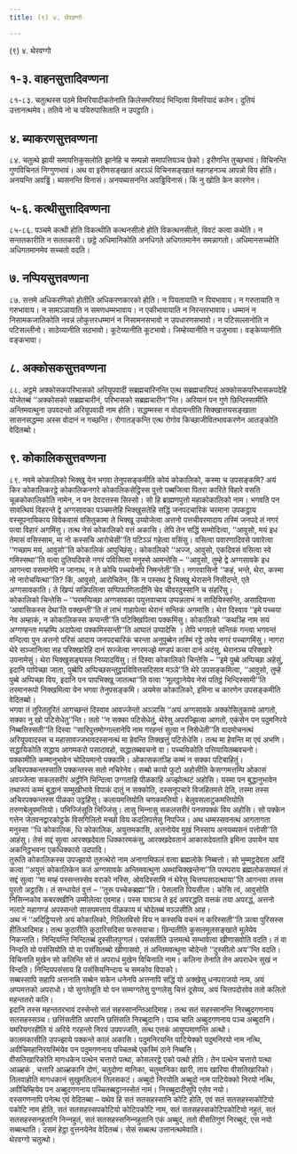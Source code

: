 ```yaml
---
title: (९) ४. थेरवग्गो

---
```

(९) ४. थेरवग्गो  


## १-३. वाहनसुत्तादिवण्णना

८१-८३. चतुत्थस्स पठमे विमरियादीकतेनाति किलेसमरियादं भिन्दित्वा विमरियादं कतेन। दुतियं उत्तानत्थमेव। ततिये नो च पयिरुपासिताति न उपट्ठाति।  


## ४. ब्याकरणसुत्तवण्णना

८४. चतुत्थे झायी समापत्तिकुसलोति झानेहि च सम्पन्नो समापत्तियञ्च छेको। इरीणन्ति तुच्छभावं। विचिनन्ति गुणविचिनतं निग्गुणभावं। अथ वा इरीणसङ्खातं अरञ्ञं विचिनसङ्खातं महागहनञ्च आपन्नो विय होति। अनयन्ति अवड्ढिं। ब्यसनन्ति विनासं। अनयब्यसनन्ति अवड्ढिविनासं। किं नु खोति केन कारणेन।  


## ५-६. कत्थीसुत्तादिवण्णना

८५-८६. पञ्चमे कत्थी होति विकत्थीति कत्थनसीलो होति विकत्थनसीलो, विवटं कत्वा कथेति। न सन्ततकारीति न सततकारी। छट्ठे अधिमानिकोति अनधिगते अधिगतमानेन समन्नागतो। अधिमानसच्चोति अधिगतमानमेव सच्चतो वदति।  


## ७. नप्पियसुत्तवण्णना

८७. सत्तमे अधिकरणिको होतीति अधिकरणकारको होति। न पियतायाति न पियभावाय। न गरुतायाति न गरुभावाय। न सामञ्ञायाति न समणधम्मभावाय। न एकीभावायाति न निरन्तरभावाय। धम्मानं न निसामकजातिकोति नवन्नं लोकुत्तरधम्मानं न निसामनसभावो न उपधारणसभावो। न पटिसल्लानोति न पटिसल्लीनो। साठेय्यानीति सठभावो। कूटेय्यानीति कूटभावो। जिम्हेय्यानीति न उजुभावा। वङ्केय्यानीति वङ्कभावा।  


## ८. अक्कोसकसुत्तवण्णना

८८. अट्ठमे अक्कोसकपरिभासको अरियूपवादी सब्रह्मचारिनन्ति एत्थ सब्रह्मचारिपदं अक्कोसकपरिभासकपदेहि योजेतब्बं ‘‘अक्कोसको सब्रह्मचारीनं, परिभासको सब्रह्मचारीन’’न्ति। अरियानं पन गुणे छिन्दिस्सामीति अन्तिमवत्थुना उपवदन्तो अरियूपवादी नाम होति। सद्धम्मस्स न वोदायन्तीति सिक्खात्तयसङ्खाता सासनसद्धम्मा अस्स वोदानं न गच्छन्ति। रोगातङ्कन्ति एत्थ रोगोव किच्छाजीवितभावकरणेन आतङ्कोति वेदितब्बो।  


## ९. कोकालिकसुत्तवण्णना

८९. नवमे कोकालिको भिक्खु येन भगवा तेनुपसङ्कमीति कोयं कोकालिको, कस्मा च उपसङ्कमि? अयं किर कोकालिकरट्ठे कोकालिकनगरे कोकालिकसेट्ठिस्स पुत्तो पब्बजित्वा पितरा कारिते विहारे वसति चूळकोकालिकोति नामेन, न पन देवदत्तस्स सिस्सो। सो हि ब्राह्मणपुत्तो महाकोकालिको नाम। भगवति पन सावत्थियं विहरन्ते द्वे अग्गसावका पञ्चमत्तेहि भिक्खुसतेहि सद्धिं जनपदचारिकं चरमाना उपकट्ठाय वस्सूपनायिकाय विवेकवासं वसितुकामा ते भिक्खू उय्योजेत्वा अत्तनो पत्तचीवरमादाय तस्मिं जनपदे तं नगरं पत्वा विहारं अगमिंसु। तत्थ नेसं कोकालिको वत्तं अकासि। तेपि तेन सद्धिं सम्मोदित्वा, ‘‘आवुसो, मयं इध तेमासं वसिस्साम, मा नो कस्सचि आरोचेसी’’ति पटिञ्ञं गहेत्वा वसिंसु। वसित्वा पवारणादिवसे पवारेत्वा ‘‘गच्छाम मयं, आवुसो’’ति कोकालिकं आपुच्छिंसु। कोकालिको ‘‘अज्ज, आवुसो, एकदिवसं वसित्वा स्वे गमिस्सथा’’ति वत्वा दुतियदिवसे नगरं पविसित्वा मनुस्से आमन्तेसि – ‘‘आवुसो, तुम्हे द्वे अग्गसावके इध आगन्त्वा वसमानेपि न जानाथ, न ते कोचि पच्चयेनपि निमन्तेती’’ति। नगरवासिनो ‘‘कहं, भन्ते, थेरा, कस्मा नो नारोचयित्था’’ति? किं, आवुसो, आरोचितेन, किं न पस्सथ द्वे भिक्खू थेरासने निसीदन्ते, एते अग्गसावकाति। ते खिप्पं सन्निपतित्वा सप्पिफाणितादीनि चेव चीवरदुस्सानि च संहरिंसु।  
कोकालिको चिन्तेसि – ‘‘परमप्पिच्छा अग्गसावका पयुत्तवाचाय उप्पन्नलाभं न सादियिस्सन्ति, असादियन्ता ‘आवासिकस्स देथा’ति वक्खन्ती’’ति तं लाभं गाहापेत्वा थेरानं सन्तिकं अगमासि। थेरा दिस्वाव ‘‘इमे पच्चया नेव अम्हाकं, न कोकालिकस्स कप्पन्ती’’ति पटिक्खिपित्वा पक्कमिंसु। कोकालिको ‘‘कथञ्हि नाम सयं अग्गण्हन्ता मय्हम्पि अदापेत्वा पक्कमिस्सन्ती’’ति आघातं उप्पादेसि । तेपि भगवतो सन्तिकं गन्त्वा भगवन्तं वन्दित्वा पुन अत्तनो परिसं आदाय जनपदचारिकं चरन्ता अनुपुब्बेन तस्मिं रट्ठे तमेव नगरं पच्चागमिंसु। नागरा थेरे सञ्जानित्वा सह परिक्खारेहि दानं सज्जेत्वा नगरमज्झे मण्डपं कत्वा दानं अदंसु, थेरानञ्च परिक्खारे उपनामेसुं। थेरा भिक्खुसङ्घस्स निय्यादयिंसु। तं दिस्वा कोकालिको चिन्तेसि – ‘‘इमे पुब्बे अप्पिच्छा अहेसुं, इदानि पापिच्छा जाता, पुब्बेपि अप्पिच्छसन्तुट्ठपविवित्तसदिसाव मञ्ञे’’ति थेरे उपसङ्कमित्वा, ‘‘आवुसो, तुम्हे पुब्बे अप्पिच्छा विय, इदानि पन पापभिक्खू जातत्था’’ति वत्वा ‘‘मूलट्ठानेयेव नेसं पतिट्ठं भिन्दिस्सामी’’ति तरमानरूपो निक्खमित्वा येन भगवा तेनुपसङ्कमि। अयमेस कोकालिको, इमिना च कारणेन उपसङ्कमीति वेदितब्बो।  
भगवा तं तुरिततुरितं आगच्छन्तं दिस्वाव आवज्जेन्तो अञ्ञासि ‘‘अयं अग्गसावके अक्कोसितुकामो आगतो, सक्का नु खो पटिसेधेतु’’न्ति। ततो ‘‘न सक्का पटिसेधेतुं, थेरेसु अपरज्झित्वा आगतो, एकंसेन पन पदुमनिरये निब्बत्तिस्सती’’ति दिस्वा ‘‘सारिपुत्तमोग्गल्लानेपि नाम गरहन्तं सुत्वा न निसेधेती’’ति वादमोचनत्थं अरियूपवादस्स च महासावज्जभावदस्सनत्थं मा हेवन्ति तिक्खत्तुं पटिसेधेसि। तत्थ मा हेवन्ति मा एवं अभणि। सद्धायिकोति सद्धाय आगमकरो पसादावहो, सद्धातब्बवचनो वा। पच्चयिकोति पत्तियायितब्बवचनो।  
पक्कामीति कम्मानुभावेन चोदियमानो पक्कामि। ओकासकतञ्हि कम्मं न सक्का पटिबाहितुं। अचिरपक्कन्तस्साति पक्कन्तस्स सतो नचिरेनेव। सब्बो कायो फुटो अहोसीति केसग्गमत्तम्पि ओकासं अवज्‍जेत्वा सकलसरीरं अट्ठीनि भिन्दित्वा उग्गताहि पीळकाहि अज्झोत्थटं अहोसि। यस्मा पन बुद्धानुभावेन तथारूपं कम्मं बुद्धानं सम्मुखीभावे विपाकं दातुं न सक्‍कोति, दस्सनूपचारे विजहितमत्ते देति, तस्मा तस्स अचिरपक्‍कन्तस्स पीळका उट्ठहिंसु। कलायमत्तियोति चणकमत्तियो। बेलुवसलाटुकमत्तियोति तरुणबेलुवमत्तियो। पभिज्‍जिंसूति भिज्‍जिंसु। तासु भिन्‍नासु सकलसरीरं पनसपक्‍कं विय अहोसि। सो पक्‍केन गत्तेन जेतवनद्वारकोट्ठके विसगिलितो मच्छो विय कदलिपत्तेसु निपज्‍जि। अथ धम्मस्सवनत्थं आगतागता मनुस्सा ‘‘धि कोकालिक, धि कोकालिक, अयुत्तमकासि, अत्तनोयेव मुखं निस्साय अनयब्यसनं पत्तोसी’’ति आहंसु। तेसं सद्दं सुत्वा आरक्खदेवता धिक्‍कारमकंसु, आरक्खदेवतानं आकासदेवताति इमिना उपायेन याव अकनिट्ठभवना एकधिक्‍कारो उदपादि।  
तुरूति कोकालिकस्स उपज्झायो तुरुत्थेरो नाम अनागामिफलं वत्वा ब्रह्मलोके निब्बत्तो। सो भुम्मट्ठदेवता आदिं कत्वा ‘‘अयुत्तं कोकालिकेन कतं अग्गसावके अन्तिमवत्थुना अब्भाचिक्खन्तेना’’ति परम्पराय ब्रह्मलोकसम्पत्तं तं सद्दं सुत्वा ‘‘मा मय्हं पस्सन्तस्सेव वराको नस्सि, ओवदिस्सामि नं थेरेसु चित्तप्पसादत्थाया’’ति आगन्त्वा तस्स पुरतो अट्ठासि। तं सन्धायेतं वुत्तं – ‘‘तुरू पच्‍चेकब्रह्मा’’ति। पेसलाति पियसीला। कोसि त्वं, आवुसोति निसिन्‍नकोव कबरक्खीनि उम्मीलेत्वा एवमाह। पस्स यावञ्‍च ते इदं अपरद्धति यत्तकं तया अपरद्धं, अत्तनो नलाटे महागण्डं अपस्सन्तो सासपमत्ताय पीळकाय मं चोदेतब्बं मञ्‍ञसीति आह।  
अथ नं ‘‘अदिट्ठिप्पत्तो अयं कोकालिको, गिलितविसो विय न कस्सचि वचनं न करिस्सती’’ति ञत्वा पुरिसस्स हीतिआदिमाह। तत्थ कुठारीति कुठारिसदिसा फरुसवाचा। छिन्दतीति कुसलमूलसङ्खाते मूलेयेव निकन्तति। निन्दियन्ति निन्दितब्बं दुस्सीलपुग्गलं। पसंसतीति उत्तमत्थे सम्भावेत्वा खीणासवोति वदति। तं वा निन्दति यो पसंसियोति यो वा पसंसितब्बो खीणासवो, तं अन्तिमवत्थुना चोदेन्तो ‘‘दुस्सीलो अय’’न्ति वदति। विचिनाति मुखेन सो कलिन्ति सो तं अपराधं मुखेन विचिनाति नाम। कलिना तेनाति तेन अपराधेन सुखं न विन्दति। निन्दियपसंसाय हि पसंसियनिन्दाय च समकोव विपाको।  
सब्बस्सापि सहापि अत्तनाति सब्बेन सकेन धनेनपि अत्तनापि सद्धिं यो अक्खेसु धनपराजयो नाम, अयं अप्पमत्तको अपराधो। यो सुगतेसूति यो पन सम्मग्गतेसु पुग्गलेसु चित्तं दूसेय्य, अयं चित्तपदोसोव ततो कलितो महन्ततरो कलि।  
इदानि तस्स महन्ततरभावं दस्सेन्तो सतं सहस्सानन्तिआदिमाह। तत्थ सतं सहस्सानन्ति निरब्बुदगणनाय सतसहस्सञ्‍च। छत्तिंसतीति अपरानि छत्तिंसति निरब्बुदानि। पञ्‍च चाति अब्बुदगणनाय पञ्‍च अब्बुदानि। यमरियगरहीति यं अरिये गरहन्तो निरयं उपपज्‍जति, तत्थ एत्तकं आयुप्पमाणन्ति अत्थो।  
कालमकासीति उपज्झाये पक्‍कन्ते कालं अकासि। पदुमनिरयन्ति पाटियेक्‍को पदुमनिरयो नाम नत्थि, अवीचिमहानिरयस्मिंयेव पन पदुमगणनाय पच्‍चितब्बे एकस्मिं ठाने निब्बत्ति।  
वीसतिखारिकोति मागधकेन पत्थेन चत्तारो पत्था, कोसलरट्ठे एको पत्थो होति। तेन पत्थेन चत्तारो पत्था आळ्हकं , चत्तारि आळ्हकानि दोणं, चतुदोणा मानिका, चतुमानिका खारी, ताय खारिया वीसतिखारिको। तिलवाहोति मागधकानं सुखुमतिलानं तिलसकटं। अब्बुदो निरयोति अब्बुदो नाम पाटियेक्‍को निरयो नत्थि, अवीचिम्हियेव पन अब्बुदगणनाय पच्‍चितब्बट्ठानस्सेतं नामं। निरब्बुदादीसुपि एसेव नयो।  
वस्सगणनापि पनेत्थ एवं वेदितब्बा – यथेव हि सतं सतसहस्सानि कोटि होति, एवं सतं सतसहस्सकोटियो पकोटि नाम होति, सतं सतसहस्सपकोटियो कोटिपकोटि नाम, सतं सतसहस्सकोटिपकोटियो नहुतं, सतं सतसहस्सनहुतानि निन्‍नहुतं, सतं सतसहस्सनिन्‍नहुतानि एकं अब्बुदं, ततो वीसतिगुणं निरब्बुदं, एस नयो सब्बत्थाति। दसमं हेट्ठा वुत्तनयेनेव वेदितब्बं। सेसं सब्बत्थ उत्तानत्थमेवाति।  
थेरवग्गो चतुत्थो।  